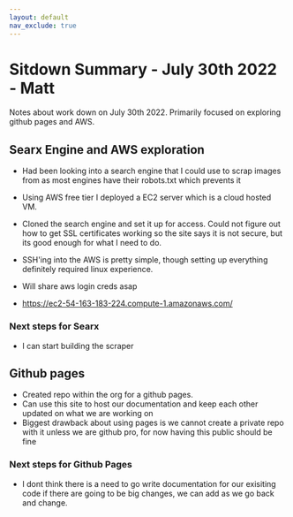 ```yaml
---
layout: default
nav_exclude: true
---
```

# Sitdown Summary - July 30th 2022 - Matt

Notes about work down on July 30th 2022. Primarily focused on exploring github pages and AWS. 

## Searx Engine and AWS exploration
- Had been looking into a search engine that I could use to scrap images from as most engines have their robots.txt which prevents it

- Using AWS free tier I deployed a EC2 server which is a cloud hosted VM. 

- Cloned the search engine and set it up for access. Could not figure out how to get SSL certificates working so the site says it is not secure, but its good enough for what I need to do.

- SSH'ing into the AWS is pretty simple, though setting up everything definitely required linux experience.

- Will share aws login creds asap

- https://ec2-54-163-183-224.compute-1.amazonaws.com/

### Next steps for Searx

- I can start building the scraper

## Github pages
- Created repo within the org for a github pages.
- Can use this site to host our documentation and keep each other updated on what we are working on
- Biggest drawback about using pages is we cannot create a private repo with it unless we are github pro, for now having this public should be fine

### Next steps for Github Pages

- I dont think there is a need to go write documentation for our exisiting code if there are going to be big changes, we can add as we go back and change. 

